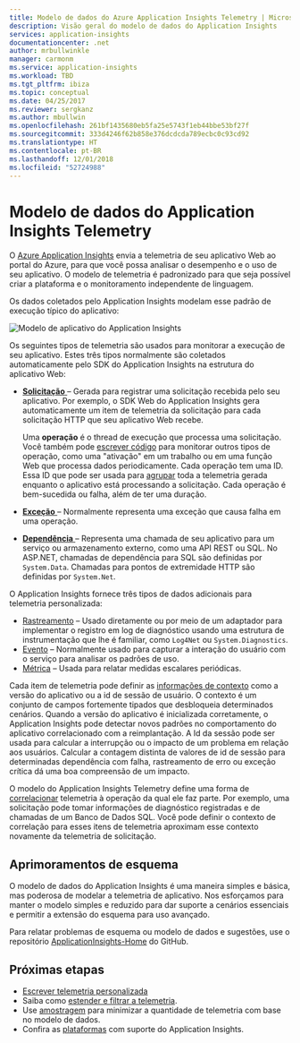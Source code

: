 ```yaml
---
title: Modelo de dados do Azure Application Insights Telemetry | Microsoft Docs
description: Visão geral do modelo de dados do Application Insights
services: application-insights
documentationcenter: .net
author: mrbullwinkle
manager: carmonm
ms.service: application-insights
ms.workload: TBD
ms.tgt_pltfrm: ibiza
ms.topic: conceptual
ms.date: 04/25/2017
ms.reviewer: sergkanz
ms.author: mbullwin
ms.openlocfilehash: 261bf1435680eb5fa25e5743f1eb44bbe53bf27f
ms.sourcegitcommit: 333d4246f62b858e376dcdcda789ecbc0c93cd92
ms.translationtype: HT
ms.contentlocale: pt-BR
ms.lasthandoff: 12/01/2018
ms.locfileid: "52724988"
---
```

# <a name="application-insights-telemetry-data-model"></a>Modelo de dados do Application Insights Telemetry

O [Azure Application Insights](app-insights-overview.md) envia a telemetria de seu aplicativo Web ao portal do Azure, para que você possa analisar o desempenho e o uso de seu aplicativo. O modelo de telemetria é padronizado para que seja possível criar a plataforma e o monitoramento independente de linguagem. 

Os dados coletados pelo Application Insights modelam esse padrão de execução típico do aplicativo:

![Modelo de aplicativo do Application Insights](./media/application-insights-data-model/application-insights-data-model.png)

Os seguintes tipos de telemetria são usados para monitorar a execução de seu aplicativo. Estes três tipos normalmente são coletados automaticamente pelo SDK do Application Insights na estrutura do aplicativo Web:

* [**Solicitação** ](application-insights-data-model-request-telemetry.md) – Gerada para registrar uma solicitação recebida pelo seu aplicativo. Por exemplo, o SDK Web do Application Insights gera automaticamente um item de telemetria da solicitação para cada solicitação HTTP que seu aplicativo Web recebe. 

    Uma **operação** é o thread de execução que processa uma solicitação. Você também pode [escrever código](app-insights-api-custom-events-metrics.md#trackrequest) para monitorar outros tipos de operação, como uma "ativação" em um trabalho ou em uma função Web que processa dados periodicamente.  Cada operação tem uma ID. Essa ID que pode ser usada para [agrupar](application-insights-correlation.md) toda a telemetria gerada enquanto o aplicativo está processando a solicitação. Cada operação é bem-sucedida ou falha, além de ter uma duração.
* [**Exceção** ](application-insights-data-model-exception-telemetry.md) – Normalmente representa uma exceção que causa falha em uma operação.
* [**Dependência** ](application-insights-data-model-dependency-telemetry.md) – Representa uma chamada de seu aplicativo para um serviço ou armazenamento externo, como uma API REST ou SQL. No ASP.NET, chamadas de dependência para SQL são definidas por `System.Data`. Chamadas para pontos de extremidade HTTP são definidas por `System.Net`. 

O Application Insights fornece três tipos de dados adicionais para telemetria personalizada:

* [Rastreamento](application-insights-data-model-trace-telemetry.md) – Usado diretamente ou por meio de um adaptador para implementar o registro em log de diagnóstico usando uma estrutura de instrumentação que lhe é familiar, como `Log4Net` ou `System.Diagnostics`.
* [Evento](application-insights-data-model-event-telemetry.md) – Normalmente usado para capturar a interação do usuário com o serviço para analisar os padrões de uso.
* [Métrica](application-insights-data-model-metric-telemetry.md) – Usada para relatar medidas escalares periódicas.

Cada item de telemetria pode definir as [informações de contexto](application-insights-data-model-context.md) como a versão do aplicativo ou a id de sessão de usuário. O contexto é um conjunto de campos fortemente tipados que desbloqueia determinados cenários. Quando a versão do aplicativo é inicializada corretamente, o Application Insights pode detectar novos padrões no comportamento do aplicativo correlacionado com a reimplantação. A Id da sessão pode ser usada para calcular a interrupção ou o impacto de um problema em relação aos usuários. Calcular a contagem distinta de valores de id de sessão para determinadas dependência com falha, rastreamento de erro ou exceção crítica dá uma boa compreensão de um impacto.

O modelo do Application Insights Telemetry define uma forma de [correlacionar](application-insights-correlation.md) telemetria à operação da qual ele faz parte. Por exemplo, uma solicitação pode tomar informações de diagnóstico registradas e de chamadas de um Banco de Dados SQL. Você pode definir o contexto de correlação para esses itens de telemetria aproximam esse contexto novamente da telemetria de solicitação.

## <a name="schema-improvements"></a>Aprimoramentos de esquema

O modelo de dados do Application Insights é uma maneira simples e básica, mas poderosa de modelar a telemetria de aplicativo. Nos esforçamos para manter o modelo simples e reduzido para dar suporte a cenários essenciais e permitir a extensão do esquema para uso avançado.

Para relatar problemas de esquema ou modelo de dados e sugestões, use o repositório [ApplicationInsights-Home](https://github.com/Microsoft/ApplicationInsights-Home/labels/schema) do GitHub.

## <a name="next-steps"></a>Próximas etapas

- [Escrever telemetria personalizada](app-insights-api-custom-events-metrics.md)
- Saiba como [estender e filtrar a telemetria](app-insights-api-filtering-sampling.md).
- Use [amostragem](app-insights-sampling.md) para minimizar a quantidade de telemetria com base no modelo de dados.
- Confira as [plataformas](app-insights-platforms.md) com suporte do Application Insights.
